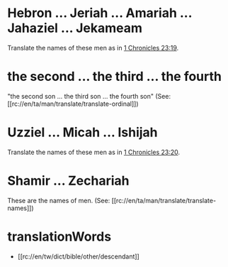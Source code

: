 # Hebron ... Jeriah ... Amariah ... Jahaziel ... Jekameam

Translate the names of these men as in [1 Chronicles 23:19](../23/19.md).

# the second ... the third ... the fourth

"the second son ... the third son ... the fourth son" (See: [[rc://en/ta/man/translate/translate-ordinal]])

# Uzziel ... Micah ... Ishijah

Translate the names of these men as in [1 Chronicles 23:20](../23/19.md).

# Shamir ... Zechariah

These are the names of men. (See: [[rc://en/ta/man/translate/translate-names]])

# translationWords

* [[rc://en/tw/dict/bible/other/descendant]]